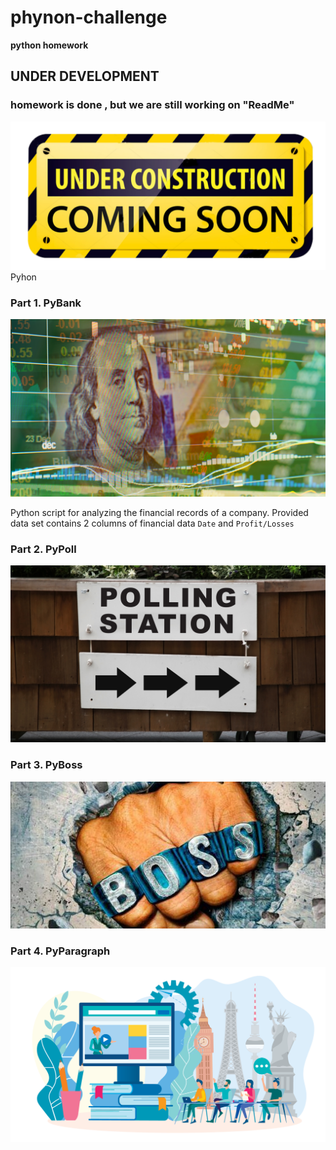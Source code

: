 # phynon-challenge
**python homework**
## UNDER DEVELOPMENT
### homework is done , but we are still working on "ReadMe"
![underconstruction picture](https://github.com/ykrasnikov/phynon-challenge/blob/main/Images/construction.png)
Pyhon
### Part 1. PyBank
![PyBank picture](https://github.com/ykrasnikov/phynon-challenge/blob/main/Images/pybank.png)

Python script for analyzing the financial records of a company. Provided data set contains 2 columns of financial data  `Date` and `Profit/Losses`

### Part 2. PyPoll
![pyPoll Picture](https://github.com/ykrasnikov/phynon-challenge/blob/main/Images/pypoll.png)
### Part 3. PyBoss
![PyBoss Picture](https://github.com/ykrasnikov/phynon-challenge/blob/main/Images/pyboss.jpg)
### Part 4. PyParagraph
![PyParagraph Picture](https://github.com/ykrasnikov/phynon-challenge/blob/main/Images/pyparagraph.png)
